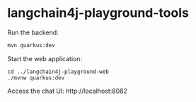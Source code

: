 # langchain4j-playground-tools

Run the backend:
```bash
mvn quarkus:dev
```

Start the web application:
```shell script
cd ../langchain4j-playground-web
./mvnw quarkus:dev
```

Access the chat UI: http://localhost:8082